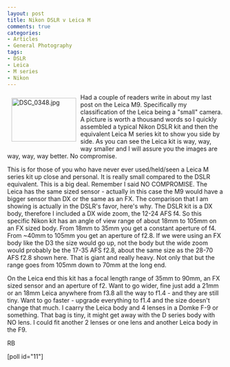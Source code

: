 ```yaml
---
layout: post
title: Nikon DSLR v Leica M
comments: true
categories:
- Articles
- General Photography
tags:
- DSLR
- Leica
- M series
- Nikon
---
```

<a rel="lightbox" href="/wp-content/uploads/2009/09/DSC_0348.jpg"><img title="DSC_0348.jpg" src="/wp-content/uploads/2009/09/.thumbs/.DSC_0348.jpg" border="0" alt="DSC_0348.jpg" hspace="10" vspace="10" width="150" height="101" align="left" /></a>Had a couple of readers write in about my last post on the Leica M9. Specifically my classification of the Leica being a "small" camera. A picture is worth a thousand words so I quickly assembled a typical Nikon DSLR kit and then the equivalent Leica M series kit to show you side by side. As you can see the Leica kit is way, way, way smaller and I will assure you the images are way, way, way better. No compromise.

This is for those of you who have never ever used/held/seen a Leica M series kit up close and personal. It is really small compared to the DSLR equivalent. This is a big deal. Remember I said NO COMPROMISE. The Leica has the same sized sensor - actually in this case the M9 would have a bigger sensor than DX or the same as an FX. The comparison that I am showing is actually in the DSLR's favor, here's why. The DSLR kit is a DX body, therefore I included a DX wide zoom, the 12-24 AFS f4. So this specific Nikon kit has an angle of view range of about 18mm to 105mm on an FX sized body. From 18mm to 35mm you get a constant aperture of f4. From ~40mm to 105mm you get an aperture of f2.8. If we were using an FX body like the D3 the size would go up, not the body but the wide zoom would probably be the 17-35 AFS f2.8, about the same size as the 28-70 AFS f2.8 shown here. That is giant and really heavy. Not only that but the range goes from 105mm down to 70mm at the long end.

On the Leica end this kit has a focal length range of 35mm to 90mm, an FX sized sensor and an aperture of f2. Want to go wider, fine just add a 21mm or an 18mm Leica anywhere from f3.8 all the way to f1.4 - and they are still tiny. Want to go faster - upgrade everything to f1.4 and the size doesn't change that much. I caarry the Leica body and 4 lenses in a Domke F-9 or something. That bag is tiny, it might get away with the D series body with NO lens. I could fit another 2 lenses or one lens and another Leica body in the F9.

RB

[poll id="11"] 